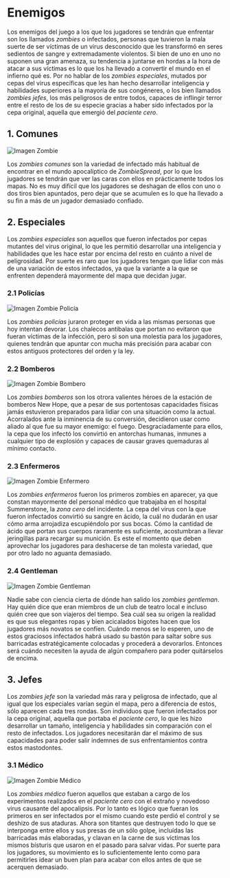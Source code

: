 # **Enemigos**

Los enemigos del juego a los que los jugadores se tendrán que enfrentar son los llamados *zombies* o infectados, personas que tuvieron la mala suerte de ser víctimas de un virus desconocido que les transformó en seres sedientos de sangre y extremadamente violentos. Si bien de uno en uno no suponen una gran amenaza, su tendencia a juntarse en hordas a la hora de atacar a sus víctimas es lo que los ha llevado a convertir el mundo en el infierno qué es. Por no hablar de los *zombies especiales*, mutados por cepas del virus específicas que les han hecho desarrollar inteligencia y habilidades superiores a la mayoría de sus congéneres, o los bien llamados *zombies jefes*, los más peligrosos de entre todos, capaces de inflingir terror entre el resto de los de su especie gracias a haber sido infectados por la cepa original, aquella que emergió del *paciente cero*.

## 1. **Comunes**

![Imagen Zombie](https://raw.githubusercontent.com/kevincerro-dvrv/dxpp-gdd/main/Personajes%20y%20Enemigos/Enemigos/Concept%20Art/Zombie.png)

Los *zombies comunes* son la variedad de infectado más habitual de encontrar en el mundo apocalíptico de *ZombieSpread*, por lo que los jugadores se tendrán que ver las caras con ellos en prácticamente todos los mapas. No es muy difícil que los jugadores se deshagan de ellos con uno o dos tiros bien apuntados, pero dejar que se acumulen es lo que ha llevado a su fin a más de un jugador demasiado confiado.

## 2. **Especiales**

Los *zombies especiales* son aquellos que fueron infectados por cepas mutantes del virus original, lo que les permitió desarrollar una inteligencia y habilidades que les hace estar por encima del resto en cuánto a nivel de peligrosidad. Por suerte es raro que los jugadores tengan que lidiar con más de una variación de estos infectados, ya que la variante a la que se enfrenten dependerá mayormente del mapa que decidan jugar.

### 2.1 **Policías**

![Imagen Zombie Policía](https://raw.githubusercontent.com/kevincerro-dvrv/dxpp-gdd/main/Personajes%20y%20Enemigos/Enemigos/Concept%20Art/Zombie%20Polic%C3%ADa.png)

Los *zombies policías* juraron proteger en vida a las mismas personas que hoy intentan devorar. Los chalecos antibalas que portan no evitaron que fueran víctimas de la infección, pero si son una molestia para los jugadores, quienes tendrán que apuntar con mucha más precisión para acabar con estos antiguos protectores del orden y la ley.

### 2.2 **Bomberos**

![Imagen Zombie Bombero](https://raw.githubusercontent.com/kevincerro-dvrv/dxpp-gdd/main/Personajes%20y%20Enemigos/Enemigos/Concept%20Art/Zombie%20Bombero.png)

Los *zombies bomberos* son los otrora valientes héroes de la estación de bomberos New Hope, que a pesar de sus portentosas capacidades físicas jamás estuvieron preparados para lidiar con una situación como la actual. Acorralados ante la inminencia de su conversión, decidieron usar como aliado al que fue su mayor enemigo: el fuego. Desgraciadamente para ellos, la cepa que los infectó los convirtió en antorchas humanas, inmunes a cualquier tipo de explosión y capaces de causar graves quemaduras al mínimo contacto.

### 2.3 **Enfermeros**

![Imagen Zombie Enfermero](https://raw.githubusercontent.com/kevincerro-dvrv/dxpp-gdd/main/Personajes%20y%20Enemigos/Enemigos/Concept%20Art/Zombie%20Enfermero.png)

Los *zombies enfermeros* fueron los primeros zombies en aparecer, ya que constan mayormente del personal médico que trabajaba en el hospital Summerstone, la *zona cero* del incidente. La cepa del virus con la que fueron infectados convirtió su sangre en ácido, la cuál no dudarán en usar cómo arma arrojadiza escupiéndolo por sus bocas. Cómo la cantidad de ácido que portan sus cuerpos raramente es suficiente, acostumbran a llevar jeringillas para recargar su munición. Es este el momento que deben aprovechar los jugadores para deshacerse de tan molesta variedad, que por otro lado no aguanta demasiado.

### 2.4 **Gentleman**

![Imagen Zombie Gentleman](https://raw.githubusercontent.com/kevincerro-dvrv/dxpp-gdd/main/Personajes%20y%20Enemigos/Enemigos/Concept%20Art/Zombie%20Caballero.png)

Nadie sabe con ciencia cierta de dónde han salido los *zombies gentleman*. Hay quién dice que eran miembros de un club de teatro local e incluso quién cree que son viajeros del tiempo. Sea cuál sea su origen la realidad es que sus elegantes ropas y bien acicalados bigotes hacen que los jugadores más novatos se confíen. Cuándo menos se lo esperen, uno de estos graciosos infectados habrá usado su bastón para saltar sobre sus barricadas estratégicamente colocadas y procederá a devorarlos. Entonces será cuándo necesiten la ayuda de algún compañero para poder quitárselos de encima.

## 3. **Jefes**

Los *zombies jefe* son la variedad más rara y peligrosa de infectado, que al igual que los especiales varían según el mapa, pero a diferencia de estos, sólo aparecen cada tres rondas. Son individuos que fueron infectados por la cepa original, aquella que portaba el *paciente cero*, lo que les hizo desarrollar un tamaño, inteligencia y habilidades sin comparación con el resto de infectados. Los jugadores necesitarán dar el máximo de sus capacidades para poder salir indemnes de sus enfrentamientos contra estos mastodontes.

### 3.1 **Médico**

![Imagen Zombie Médico](https://raw.githubusercontent.com/kevincerro-dvrv/dxpp-gdd/main/Personajes%20y%20Enemigos/Enemigos/Concept%20Art/Jefe%20M%C3%A9dico.png)

Los *zombies médico* fueron aquellos que estaban a cargo de los experimentos realizados en el *paciente cero* con el extraño y novedoso virus causante del apocalipsis. Por lo tanto es lógico que fueran los primeros en ser infectados por el mismo cuando este perdió el control y se deshizo de sus ataduras. Ahora son titantes que destruyen todo lo que se interponga entre ellos y sus presas de un sólo golpe, incluídas las barricadas más elaboradas, y clavan en la carne de sus víctimas los mismos bísturis que usaron en el pasado para salvar vidas. Por suerte para los jugadores, su movimiento es lo suficientemente lento como para permitirles idear un buen plan para acabar con ellos antes de que se acerquen demasiado.